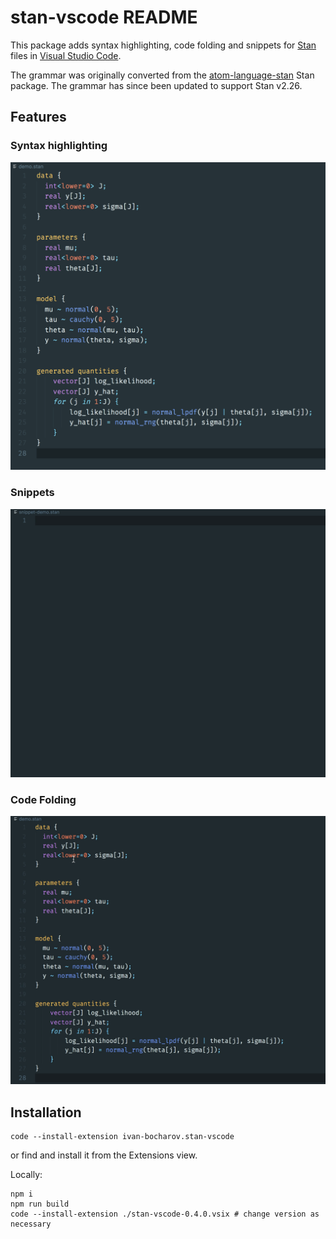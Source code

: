 # stan-vscode README

This package adds syntax highlighting, code folding and snippets for [Stan](https://mc-stan.org) files in [Visual Studio Code](https://code.visualstudio.com/).

The grammar was originally converted from the [atom-language-stan](https://github.com/jrnold/atom-language-stan) Stan package. The grammar has since been updated to support Stan v2.26.

## Features

### Syntax highlighting
![Syntax highlighting example](img/highlight-example.png)

### Snippets
![snippets](img/snippets.gif)

### Code Folding
![code-folding](img/code-folding.gif)

## Installation

```
code --install-extension ivan-bocharov.stan-vscode
```

or find and install it from the Extensions view.

Locally:

```
npm i
npm run build
code --install-extension ./stan-vscode-0.4.0.vsix # change version as necessary
```
